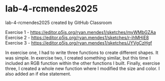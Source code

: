 # lab-4-rcmendes2025
lab-4-rcmendes2025 created by GitHub Classroom

Exercise 1 - https://editor.p5js.org/ryan.mendes1/sketches/myWMbGZAa
Exercise 2 - https://editor.p5js.org/ryan.mendes1/sketches/r-ihMHiE8
Exercise 3 - https://editor.p5js.org/ryan.mendes1/sketches/JYVgCzHgf

In exercise one, I had to write three functions to create different shapes. It was simple. 
In exercise two, I created something similar, but this time I included an RGB function within the other functions I built.
Finally, exercise three, I created a whole new function where I modified the size and color. I also added an if else statement.
